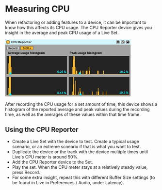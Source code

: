 # Measuring CPU #

When refactoring or adding features to a device, it can be important to know how this affects its CPU usage. The CPU Reporter device gives you insight in the average and peak CPU usage of a Live Set.

<img width=414 alt="The CPU Reporter" src="images/CpuReporter.png">

After recording the CPU usage for a set amount of time, this device shows a histogram of the reported average and peak values during the recording time, as well as the averages of these values within that time frame.

## Using the CPU Reporter ##

* Create a Live Set with the device to test. Create a typical usage scenario, or an extreme scneario if that is what you want to test.
* Duplicate the device or the track with the device multiple times until Live's CPU meter is around 50%.
* Add the CPU Reporter device to the Set.
* Play the set. When the CPU meter stays at a relatively steady value, press Record.
* For some extra insight, repeat this with different Buffer Size settings (to be found in Live in Preferences / Audio, under Latency).
